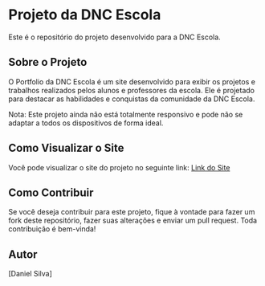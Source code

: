 # Projeto da DNC Escola

Este é o repositório do projeto desenvolvido para a DNC Escola.

## Sobre o Projeto

O Portfolio da DNC Escola é um site desenvolvido para exibir os projetos e trabalhos realizados pelos alunos e professores da escola. Ele é projetado para destacar as habilidades e conquistas da comunidade da DNC Escola.

Nota: Este projeto ainda não está totalmente responsivo e pode não se adaptar a todos os dispositivos de forma ideal.

## Como Visualizar o Site

Você pode visualizar o site do projeto no seguinte link: [Link do Site](https://seusiteaqui.com)

## Como Contribuir

Se você deseja contribuir para este projeto, fique à vontade para fazer um fork deste repositório, fazer suas alterações e enviar um pull request. Toda contribuição é bem-vinda!

## Autor

[Daniel Silva]
